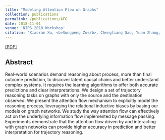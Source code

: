 ```yaml
---
title: "Modeling Attention Flow on Graphs"
collection: publications
permalink: /publications/AFG
date: 2018-11-01
venue: 'NIPS 2018 Workshop'
citation: 'Xiaoran Xu, <b>Songpeng Zu</b>, Chengliang Gao, Yuan Zhang, Wei Feng. <i>NIPS 2018 Workshop on Relational Representation Learning</i>'
---
```


[[PDF]](https://arxiv.org/pdf/1811.00497)

## Abstract
Real-world scenarios demand reasoning about process, more than final outcome prediction, to discover latent causal chains and better understand complex systems. It requires the learning algorithms to offer both accurate predictions and clear interpretations. We design a set of trajectory reasoning tasks on graphs with only the source and the destination observed. We present the attention flow mechanism to explicitly model the reasoning process, leveraging the relational inductive biases by basing our models on graph networks. We study the way attention flow can effectively act on the underlying information flow implemented by message passing. Experiments demonstrate that the attention flow driven by and interacting with graph networks can provide higher accuracy in prediction and better interpretation for trajectory reasoning.
